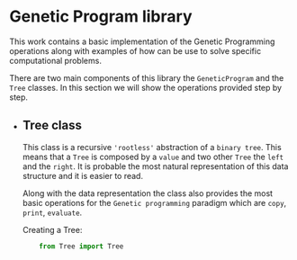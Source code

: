 # Genetic Program library
This work contains a basic implementation of the Genetic Programming operations along with examples of how can be use to solve specific computational problems.

There are two main components of this library the `GeneticProgram` and the `Tree` classes. In this section we will show the operations provided step by step.

* ## Tree class

    This class is a recursive `'rootless'` abstraction of a `binary tree`. This means that a `Tree` is composed by a `value` and two other `Tree` the `left` and the `right`. It is probable the most natural representation of this data structure and it is easier to read.

    Along with the data representation the class also provides the most basic operations for the `Genetic programming` paradigm
    which are `copy`, `print`, `evaluate`.

    Creating a Tree:

    ```python
        from Tree import Tree

    ```




